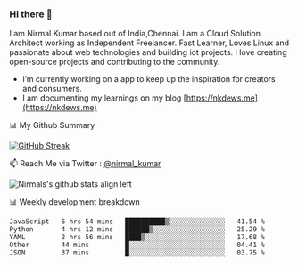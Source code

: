 ### Hi there 👋

 I am Nirmal Kumar based out of India,Chennai. I am a Cloud Solution Architect working as Independent Freelancer. Fast Learner, Loves Linux and passionate about web technologies and building iot projects. I love creating open-source projects and contributing to the community.

- I’m currently working on a app to keep up the inspiration for creators and consumers.
- I am documenting my learnings on my blog [https://nkdews.me](https://nkdews.me)


📊 My Github Summary

[![GitHub Streak](https://github-readme-streak-stats.herokuapp.com?user=nk-gears&theme=dark&hide_border=true&date_format=M%20j%5B%2C%20Y%5D)](https://git.io/streak-stats)


📫 Reach Me via  Twitter : [@nirmal_kumar](https://twitter.com/nirmal_kumar)

![Nirmals's github stats align left](https://github-readme-stats.vercel.app/api?username=nk-gears&show_icons=true)


📊 Weekly development breakdown

<!--START_SECTION:waka-->
```text
JavaScript   6 hrs 54 mins   ██████████▒░░░░░░░░░░░░░░   41.54 % 
Python       4 hrs 12 mins   ██████▒░░░░░░░░░░░░░░░░░░   25.29 % 
YAML         2 hrs 56 mins   ████▒░░░░░░░░░░░░░░░░░░░░   17.68 % 
Other        44 mins         █░░░░░░░░░░░░░░░░░░░░░░░░   04.41 % 
JSON         37 mins         █░░░░░░░░░░░░░░░░░░░░░░░░   03.75 % 
```
<!--END_SECTION:waka-->



